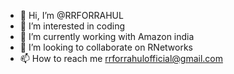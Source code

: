 - 👋 Hi, I’m @RRFORRAHUL
- 👀 I’m interested in coding
- 🌱 I’m currently working with Amazon india
- 💞️ I’m looking to collaborate on RNetworks
- 📫 How to reach me rrforrahulofficial@gmail.com

<!---
RRFORRAHUL/RRFORRAHUL is a ✨ special ✨ repository because its `README.md` (this file) appears on your GitHub profile.
You can click the Preview link to take a look at your changes.
--->
